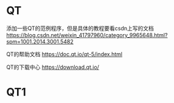 # QT

添加一些QT的范例程序，但是具体的教程要看csdn上写的文档
https://blog.csdn.net/weixin_41797960/category_9965648.html?spm=1001.2014.3001.5482

QT的帮助文档
https://doc.qt.io/qt-5/index.html

QT的下载中心
https://download.qt.io/

# QT1
